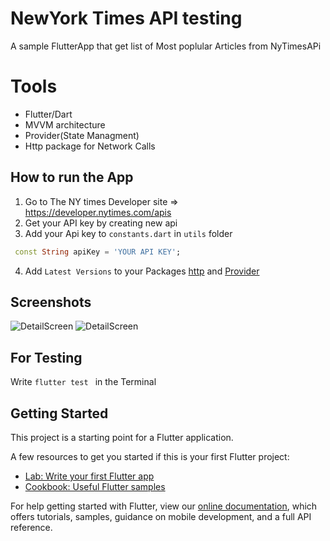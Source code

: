 # NewYork Times API testing

A sample FlutterApp that get list of Most poplular Articles from NyTimesAPi 

# Tools
* Flutter/Dart
* MVVM architecture
* Provider(State Managment)
* Http package for Network Calls

## How to run the App
1. Go to The NY times Developer site => https://developer.nytimes.com/apis
2. Get your API key by creating new api
3. Add your Api key to ```constants.dart``` in ```utils``` folder
```Dart
 const String apiKey = 'YOUR API KEY';
```
4. Add ```Latest Versions``` to your Packages 
[http](https://pub.dev/packages/http "http Package") and [Provider](https://pub.dev/packages/provider "provider package ")


## Screenshots 
![DetailScreen](/relative/path/to/homeScreen.jpg?raw=true "Home Screen")
![DetailScreen](/relative/path/to/detailScreen.jpg?raw=true "Detail Screen")


## For Testing 
Write ```flutter test ``` in the Terminal 

## Getting Started
This project is a starting point for a Flutter application.

A few resources to get you started if this is your first Flutter project:

- [Lab: Write your first Flutter app](https://flutter.dev/docs/get-started/codelab)
- [Cookbook: Useful Flutter samples](https://flutter.dev/docs/cookbook)

For help getting started with Flutter, view our
[online documentation](https://flutter.dev/docs), which offers tutorials,
samples, guidance on mobile development, and a full API reference.
